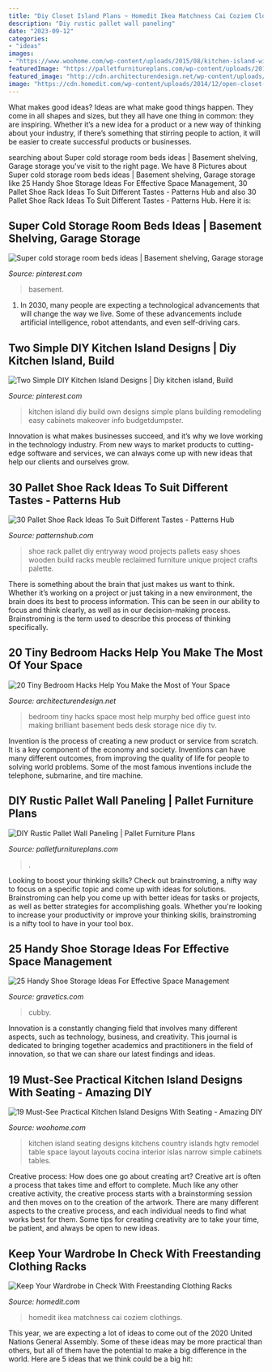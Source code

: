 ```yaml
---
title: "Diy Closet Island Plans ~ Homedit Ikea Matchness Cai Coziem Clothings"
description: "Diy rustic pallet wall paneling"
date: "2023-09-12"
categories:
- "ideas"
images:
- "https://www.woohome.com/wp-content/uploads/2015/08/kitchen-island-with-seating-woohome-14.jpg"
featuredImage: "https://palletfurnitureplans.com/wp-content/uploads/2015/01/rustic-pallet-wood-wall-covering.jpg"
featured_image: "http://cdn.architecturendesign.net/wp-content/uploads/2014/09/brilliant-ideas-for-tiny-bedroom-7.jpg"
image: "https://cdn.homedit.com/wp-content/uploads/2014/12/open-closet-storage-for-clothes.jpg"
---
```



What makes good ideas?
Ideas are what make good things happen. They come in all shapes and sizes, but they all have one thing in common: they are inspiring. Whether it’s a new idea for a product or a new way of thinking about your industry, if there’s something that stirring people to action, it will be easier to create successful products or businesses.

	

		
searching about Super cold storage room beds ideas | Basement shelving, Garage storage you've visit to the right page. We have 8 Pictures about Super cold storage room beds ideas | Basement shelving, Garage storage like 25 Handy Shoe Storage Ideas For Effective Space Management, 30 Pallet Shoe Rack Ideas To Suit Different Tastes - Patterns Hub and also 30 Pallet Shoe Rack Ideas To Suit Different Tastes - Patterns Hub. Here it is:
		
    
## Super Cold Storage Room Beds Ideas | Basement Shelving, Garage Storage

<img loading=lazy src="https://i.pinimg.com/736x/ee/4a/4e/ee4a4eac2c33faa306215c0cff8fe9b0.jpg" onerror="this.onerror=null;this.src='https://tse2.mm.bing.net/th?id=OIP.hWF53wxAGR9x0j1fxfZmsQAAAA&amp;pid=15.1';" alt="Super cold storage room beds ideas | Basement shelving, Garage storage">

_Source: pinterest.com_

>basement. 

	

1. In 2030, many people are expecting a technological advancements that will change the way we live. Some of these advancements include artificial intelligence, robot attendants, and even self-driving cars. 

    
## Two Simple DIY Kitchen Island Designs | Diy Kitchen Island, Build

<img loading=lazy src="https://i.pinimg.com/736x/bb/fc/f9/bbfcf9995bf8af99567c00efcfaec1e1.jpg" onerror="this.onerror=null;this.src='https://tse2.mm.bing.net/th?id=OIP.3zSPI0XQoH0DqiLFZqnhtQHaLH&amp;pid=15.1';" alt="Two Simple DIY Kitchen Island Designs | Diy kitchen island, Build">

_Source: pinterest.com_

>kitchen island diy build own designs simple plans building remodeling easy cabinets makeover info budgetdumpster. 

	

Innovation is what makes businesses succeed, and it’s why we love working in the technology industry. From new ways to market products to cutting-edge software and services, we can always come up with new ideas that help our clients and ourselves grow.

    
## 30 Pallet Shoe Rack Ideas To Suit Different Tastes - Patterns Hub

<img loading=lazy src="http://patternshub.com/wp-content/uploads/2016/11/Easy-Pallet-Shoe-Rack-Project.jpg" onerror="this.onerror=null;this.src='https://tse4.mm.bing.net/th?id=OIP.maSWVkfAdbRLURWoUhyuIwHaJ4&amp;pid=15.1';" alt="30 Pallet Shoe Rack Ideas To Suit Different Tastes - Patterns Hub">

_Source: patternshub.com_

>shoe rack pallet diy entryway wood projects pallets easy shoes wooden build racks meuble reclaimed furniture unique project crafts palette. 

	

There is something about the brain that just makes us want to think. Whether it’s working on a project or just taking in a new environment, the brain does its best to process information. This can be seen in our ability to focus and think clearly, as well as in our decision-making process. Brainstroming is the term used to describe this process of thinking specifically.

    
## 20 Tiny Bedroom Hacks Help You Make The Most Of Your Space

<img loading=lazy src="http://cdn.architecturendesign.net/wp-content/uploads/2014/09/brilliant-ideas-for-tiny-bedroom-7.jpg" onerror="this.onerror=null;this.src='https://tse3.mm.bing.net/th?id=OIP.AIzMKQJ2pqMDsWZgmhpaZgHaN0&amp;pid=15.1';" alt="20 Tiny Bedroom Hacks Help You Make the Most of Your Space">

_Source: architecturendesign.net_

>bedroom tiny hacks space most help murphy bed office guest into making brilliant basement beds desk storage nice diy tv. 

	

Invention is the process of creating a new product or service from scratch. It is a key component of the economy and society. Inventions can have many different outcomes, from improving the quality of life for people to solving world problems. Some of the most famous inventions include the telephone, submarine, and tire machine.

    
## DIY Rustic Pallet Wall Paneling | Pallet Furniture Plans

<img loading=lazy src="https://palletfurnitureplans.com/wp-content/uploads/2015/01/rustic-pallet-wood-wall-covering.jpg" onerror="this.onerror=null;this.src='https://tse3.mm.bing.net/th?id=OIP.dPy9Gns-89RTmq0Gdl3WJAHaLR&amp;pid=15.1';" alt="DIY Rustic Pallet Wall Paneling | Pallet Furniture Plans">

_Source: palletfurnitureplans.com_

>. 

	

Looking to boost your thinking skills? Check out brainstroming, a nifty way to focus on a specific topic and come up with ideas for solutions. Brainstroming can help you come up with better ideas for tasks or projects, as well as better strategies for accomplishing goals. Whether you're looking to increase your productivity or improve your thinking skills, brainstroming is a nifty tool to have in your tool box.

    
## 25 Handy Shoe Storage Ideas For Effective Space Management

<img loading=lazy src="https://www.gravetics.com/wp-content/uploads/2017/07/Deluxe-Solid-Shoe-Cubby-Closet-Organizer..jpg" onerror="this.onerror=null;this.src='https://tse3.mm.bing.net/th?id=OIP.fHNo0rpQhoPfLfEFyBg0DQHaLE&amp;pid=15.1';" alt="25 Handy Shoe Storage Ideas For Effective Space Management">

_Source: gravetics.com_

>cubby. 

	

Innovation is a constantly changing field that involves many different aspects, such as technology, business, and creativity. This journal is dedicated to bringing together academics and practitioners in the field of innovation, so that we can share our latest findings and ideas.

    
## 19 Must-See Practical Kitchen Island Designs With Seating - Amazing DIY

<img loading=lazy src="https://www.woohome.com/wp-content/uploads/2015/08/kitchen-island-with-seating-woohome-14.jpg" onerror="this.onerror=null;this.src='https://tse4.mm.bing.net/th?id=OIP.tditcIV6AdUT4g96vxXaggHaJ4&amp;pid=15.1';" alt="19 Must-See Practical Kitchen Island Designs With Seating - Amazing DIY">

_Source: woohome.com_

>kitchen island seating designs kitchens country islands hgtv remodel table space layout layouts cocina interior islas narrow simple cabinets tables. 

	

Creative process: How does one go about creating art?
Creative art is often a process that takes time and effort to complete. Much like any other creative activity, the creative process starts with a brainstorming session and then moves on to the creation of the artwork. There are many different aspects to the creative process, and each individual needs to find what works best for them. Some tips for creating creativity are to take your time, be patient, and always be open to new ideas.

    
## Keep Your Wardrobe In Check With Freestanding Clothing Racks

<img loading=lazy src="https://cdn.homedit.com/wp-content/uploads/2014/12/open-closet-storage-for-clothes.jpg" onerror="this.onerror=null;this.src='https://tse1.mm.bing.net/th?id=OIP.KKVHpshyXBTrvkE1sP4B7gHaJ4&amp;pid=15.1';" alt="Keep Your Wardrobe in Check With Freestanding Clothing Racks">

_Source: homedit.com_

>homedit ikea matchness cai coziem clothings. 

	

This year, we are expecting a lot of ideas to come out of the 2020 United Nations General Assembly. Some of these ideas may be more practical than others, but all of them have the potential to make a big difference in the world. Here are 5 ideas that we think could be a big hit:

